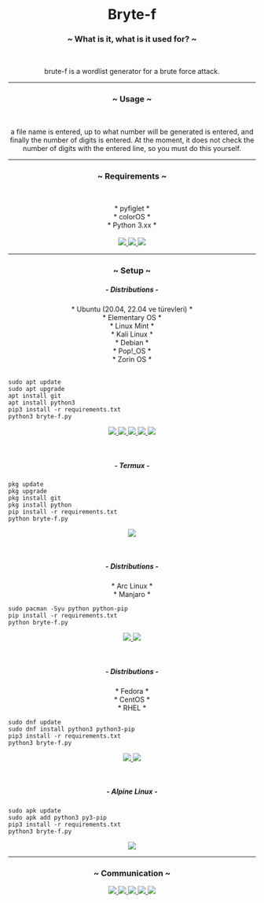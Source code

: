 <h1 align="center">Bryte-f</h1>

<h3 align="center">~ What is it, what is it used for? ~</h3><br>

<p align="center">
    brute-f is a wordlist generator for a brute force attack.
</p>

---

<h3 align="center">~ Usage ~</h3><br>

<p align="center">
    a file name is entered, up to what number will be generated is entered, and finally the number of digits is entered. At the moment, it does not check the number of digits with the entered line, so you must do this yourself.
</p>

---

<h3 align="center">~ Requirements ~</h3><br>

<p align="center">
    * pyfiglet *<br>
    * colorOS *<br>
    * Python 3.xx *<br><br>
    <a href="https://pypi.org/project/pyfiglet/">
     <img src="https://img.shields.io/badge/pyfiglet-1.0.2-blue" />
    </a>
    <a href="https://pypi.org/project/colorOS/">
     <img src="https://img.shields.io/badge/colorOS-0.1-blue" />
    </a>
    <a href="https://www.python.org">
     <img src="https://img.shields.io/badge/Python-3.13.3-blue" />
    </a>
</p>

---

<h3 align="center">~ Setup ~</h3>
<h5 align="center">- Distributions -</h5>
<p align="center">
    * Ubuntu (20.04, 22.04 ve türevleri) *<br>
    * Elementary OS *<br>
    * Linux Mint *<br>
    * Kali Linux *<br>
    * Debian *<br>
    * Pop!_OS *<br>
    * Zorin OS *<br><br>
      <pre><code>sudo apt update
sudo apt upgrade
apt install git
apt install python3
pip3 install -r requirements.txt
python3 bryte-f.py</code></pre>
</p>
<p align="center">
    <a href="https://ubuntu.com/download">
         <img src="https://img.shields.io/badge/Ubuntu--%23434343?style=flat-square&logo=ubuntu&logoColor=%23E95420&logoWidth=20&label=ubuntu&labelColor=black&color=%23434343" />
    </a>
    <a href="https://elementary.io/tr/">
        <img src="https://img.shields.io/badge/ElementaryOS-8.0.1-%23434343?style=flat-square&logo=elementary&logoColor=%2364BAFF&logoWidth=20&label=ElementaryOS&labelColor=black&color=%23434343" />
    </a>
    <a href="https://linuxmint.com">
        <img src="https://img.shields.io/badge/LinuxMint-22.1-%23434343?style=flat-square&logo=linuxmint&logoColor=%2386BE43&logoWidth=20&label=LinuxMint&labelColor=black&color=%23434343" />
    </a>
    <a href="https://www.kali.org">
        <img src="https://img.shields.io/badge/Kali%20Linux-%20-%23434343?style=flat-square&logo=kalilinux&logoColor=%23557C94&logoWidth=20&label=Kali%20Linux&labelColor=black&color=%23434343"/>
    </a>
    <a href="https://www.debian.org">
        <img src="https://img.shields.io/badge/Debian-12.11.0-%23434343?style=flat-square&logo=debian&logoColor=%23A81D33&logoWidth=20&label=Debian&labelColor=black&color=%23434343" />
    </a>
</p><br>
<p align="center">
    <h5 align="center">- Termux -</h5>
    <pre><code>pkg update
pkg upgrade
pkg install git
pkg install python
pip install -r requirements.txt
python bryte-f.py</code></pre>
</p>
<p align="center">
    <a href="https://f-droid.org/en/packages/com.termux/">
        <img src="https://img.shields.io/badge/Termux-v0.119.0-%23434343?style=flat-square&logo=termux&logoColor=white&logoWidth=20&label=Termux&labelColor=black&color=%23434343" />
    </a>
</p><br>
<h5 align="center">- Distributions -</h5>
<p align="center">
    * Arc Linux *<br>
    * Manjaro *<br>
    <pre><code>sudo pacman -Syu python python-pip
pip install -r requirements.txt
python bryte-f.py</code></pre>
</p>
<p align="center">
    <a href="https://archlinux.org">
        <img src="https://img.shields.io/badge/Arch%20Linux-6.14.4-%23434343?style=flat-square&logo=archlinux&logoColor=%231793D1&logoWidth=20&label=Arch%20Linux&labelColor=black&color=%23434343" />
    </a>
    <a href="https://manjaro.org">
        <img src="https://img.shields.io/badge/Manjaro--%23434343?style=flat-square&logo=manjaro&logoColor=%2335BFA4&logoWidth=20&labelColor=black&color=%23434343" />
    </a>
</p><br>
<h5 align="center">- Distributions -</h5>
<p align="center">
    * Fedora *<br>
    * CentOS *<br>
    * RHEL *<br>
    <pre><code>sudo dnf update
sudo dnf install python3 python3-pip
pip3 install -r requirements.txt
python3 bryte-f.py</code></pre>
</p>
<p align="center">
    <a href="https://fedoraproject.org">
        <img src="https://img.shields.io/badge/Fedora--%23434343?style=flat-square&logo=fedora&logoColor=%2351A2DA&logoWidth=20&label=Fedora&labelColor=black&color=%23434343"/>
    </a>
    <a href="https://www.centos.org">
        <img src="https://img.shields.io/badge/CentOS--%23434343?style=flat-square&logo=centos&logoColor=%23262577&logoWidth=20&label=CentOS&labelColor=black&color=%23434343" />
    </a>
</p><br>
<p align="center">
    <h5 align="center">- Alpine Linux -</h5>
    <pre><code>sudo apk update
sudo apk add python3 py3-pip
pip3 install -r requirements.txt
python3 bryte-f.py</code></pre>
</p>
<p align="center">
    <a href="https://www.alpinelinux.org">
        <img src="https://img.shields.io/badge/Alpine-3.21.3-%23434343?style=flat-square&logo=alpinelinux&logoColor=%230D597F&logoWidth=20&label=Alpine&labelColor=black&color=%23434343" />
    </a>
</p>

---

<h3 align="center">~ Communication ~</h3>
<p align="center">
  <a href="https://t.me/Raven_Here" target="_blank">
  <img src="https://img.shields.io/badge/Telegram-2CA5E0?logo=telegram&logoColor=white" />
  </a>
  <a href="https://instagram.com/rmz.cebe" target="_blank">
    <img src="https://img.shields.io/badge/Instagram-E4405F?logo=instagram&logoColor=white" />
  </a>
  <a href="mailto:RavenisThere@proton.me" target="_blank">
    <img src="https://img.shields.io/badge/Eposta-ProtonMail-8B89CC?logo=protonmail&logoColor=white" />
  </a>
  <a href="https://discord.gg/EBpMnrK7" target="_blank">
    <img src="https://img.shields.io/badge/Discord-5865F2?logo=discord&logoColor=white" />
  </a>
  <a href="#">
    <img src="https://img.shields.io/badge/Discord-.xwater-5865F2?logo=discord&logoColor=white" />
  </a>
</p>
